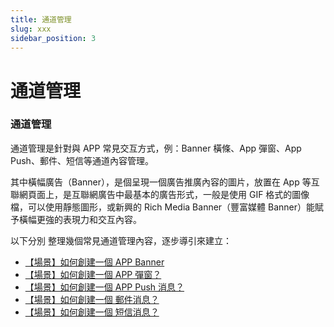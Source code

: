 ```yaml
---
title: 通道管理
slug: xxx
sidebar_position: 3
---
```



# 通道管理

### 通道管理

通道管理是針對與  APP 常見交互方式，例：Banner 橫條、App 彈窗、App Push、郵件、短信等通道內容管理。

其中橫幅廣告（Banner），是個呈現一個廣告推廣內容的圖片，放置在 App 等互聯網頁面上，是互聯網廣告中最基本的廣告形式，一般是使用 GIF 格式的圖像檔，可以使用靜態圖形，或新興的 Rich Media Banner（豐富媒體 Banner）能賦予橫幅更強的表現力和交互內容。

以下分別 整理幾個常見通道管理內容，逐步導引來建立：

- [【場景】如何創建一個 APP Banner](./YXFMwr7G9iMBwdki1sicDycUnle) 
- [【場景】如何創建一個 APP 彈窗？](./QiYrwKk0AikUSpkQRtOct87bnQB) 
- [【場景】如何創建一個 APP Push 消息？](./TyAnwpS7viTqgDkFPtocMBlKnhf) 
- [【場景】如何創建一個 郵件消息？](./HOJWw8cmCimIx3kSOlvcyH4Inwb) 
- [【場景】如何創建一個 短信消息？](./Gq73wjUUYiHaUNk1H8rcKVmHnZg) 

